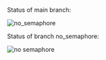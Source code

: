 
Status of main branch:

![no_semaphore](https://github.com/franziseidl/cdas_semaphoreExample/actions/workflows/go.yml/badge.svg)

Status of branch no_semaphore:

![no semaphore](https://github.com/franziseidl/cdas_semaphoreExample/actions/workflows/go.yml/badge.svg?branch=no_semaphore)